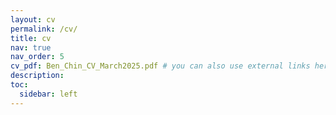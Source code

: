 ```yaml
---
layout: cv
permalink: /cv/
title: cv
nav: true
nav_order: 5
cv_pdf: Ben_Chin_CV_March2025.pdf # you can also use external links here
description:
toc:
  sidebar: left
---
```

